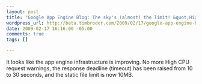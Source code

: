 ```yaml
--- 
layout: post
title: "Google App Engine Blog: The sky's (almost) the limit! &quot;High CPU&quot; is no more."
wordpress_url: http://beta.timbroder.com/2009/02/17/google-app-engine-blog-the-skys-almost-the-limit-high-cpu-is-no-more/
date: 2009-02-17 16:16:00 -05:00
comments: true
tags: []

---
```

It looks like the app engine infrastructure is improving.  No more High CPU request warnings, the response deadline (timeout) has been raised from 10 to 30 seconds, and the static file limit is now 10MB.
